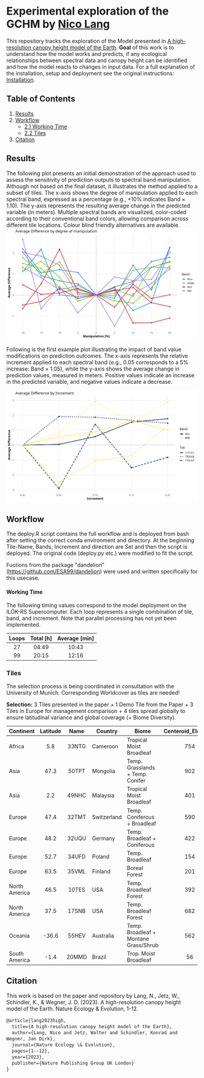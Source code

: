 # Experimental exploration of the GCHM by [Nico Lang](https://langnico.github.io/globalcanopyheight)

This repository tracks the exploration of the Model presented in [A high-resolution canopy height model of the Earth](https://arxiv.org/abs/2204.08322). **Goal** of this work is to understand how the model works and predicts, if any ecological relationships between spectral data and canopy height can be identified and how the model reacts to changes in input data.
For a full explanation of the installation, setup and deployment see the original instructions: [Installation](https://github.com/langnico/global-canopy-height-model#installation-and-credentials).


## Table of Contents
1. [Results](#results)
2. [Workflow](#workflow)
   - [2.1 Working Time](#working-time)
   - [2.2 Tiles](#tiles)
4. [Citation](https://github.com/ESA99/canopy_height#citation)

## Results
The following plot presents an initial demonstration of the approach used to assess the sensitivity of prediction outputs to spectral band manipulation. Although not based on the final dataset, it illustrates the method applied to a subset of tiles. The x-axis shows the degree of manipulation applied to each spectral band, expressed as a percentage (e.g., +10% indicates Band × 1.10). The y-axis represents the resulting average change in the predicted variable (in meters). Multiple spectral bands are visualized, color-coded according to their conventional band colors, allowing comparison across different tile locations. Colour blind friendly alternatives are available.
![Result plot](plots/2025-06-13_3T_B02+03+04+08_lineplot.png)


Following is the first example plot illustrating the impact of band value modifications on prediction outcomes. The x-axis represents the relative increment applied to each spectral band (e.g., 0.05 corresponds to a 5% increase: Band × 1.05), while the y-axis shows the average change in prediction values, measured in meters. Positive values indicate an increase in the predicted variable, and negative values indicate a decrease.

![Examplary result plot](plots/2025-06-03_3T_B03+08_lineplot.png)


## Workflow
The deploy.R script contains the full workflow and is deployed from bash after setting the correct conda environment and directory.
At the beginning Tile-Name, Bands, Increment and direction are Set and then the script is deployed. The original code (deploy.py etc.) were modified to fit the script.

Fuctions from the package "dandelion" (https://github.com/ESA99/dandelion) were used and written specifically for this usecase.

#### Working Time
The following timing values correspond to the model deployment on the ILÖK-RS Supercomputer. Each loop represents a single combination of tile, band, and increment. Note that parallel processing has not yet been implemented.

| Loops | Total [h] | Average [min] |
|:----------:|:----------:|:----------:|
| 27 | 04:49 | 10:43 |
| 99 | 20:15 | 12:16 |


### Tiles
The selection process is being coordinated in consultation with the University of Munich.
Corresponding Worldcover as tiles are needed!

**Selection:**
3 Tiles presented in the paper + 1 Demo Tile from the Paper + 3 Tiles in Europe for management comparison + 4 tiles spread globally to ensure latitudinal variance and global coverage (+ Biome Diversity).

| Continent       | Latitude | Name   | Country         | Biome                                   | Centeroid_Elevation | Source  |
|-----------------|:--------:|:------:|-----------------|-----------------------------------------|:-------------------:|---------|
| Africa          | 5.8      | 33NTG  | Cameroon        | Tropical Moist Broadleaf                | 754                 | Paper   |
| Asia            | 47.3     | 50TPT  | Mongolia        | Temp. Grasslands + Temp. Conifer        | 902                 | Munich  |
| Asia            | 2.2      | 49NHC  | Malaysia        | Tropical Moist Broadleaf                | 401                 | PAPER   |
| Europe          | 47.4     | 32TMT  | Switzerland     | Temp. Coniferous + Broadleaf            | 590                 | PAPER   |
| Europe          | 48.2     | 32UQU  | Germany         | Temp. Broadleaf + Coniferous            | 422                 | Munich  |
| Europe          | 52.7     | 34UFD  | Poland          | Temp. Broadleaf                         | 154                 | Munich  |
| Europe          | 63.5     | 35VML  | Finland         | Boreal Forest                           | 201                 | Münster |
| North America   | 46.5     | 10TES  | USA             | Temp. Broadleaf Forest                  | 392                 | PAPER   |
| North America   | 37.5     | 17SNB  | USA             | Temp. Broadleaf Forest                  | 682                 | BOTH    |
| Oceania         | -36.6    | 55HEV  | Australia       | Temp. Broadleaf + Montane Grass/Shrub   | 562                 | Münster |
| South America   | -1.4     | 20MMD  | Brazil          | Trop. Moist Broadleaf                   | 56                  | Münster |


## Citation

This work is based on the paper and repository by
Lang, N., Jetz, W., Schindler, K., & Wegner, J. D. (2023). A high-resolution canopy height model of the Earth. Nature Ecology & Evolution, 1-12.
```
@article{lang2023high,
  title={A high-resolution canopy height model of the Earth},
  author={Lang, Nico and Jetz, Walter and Schindler, Konrad and Wegner, Jan Dirk},
  journal={Nature Ecology \& Evolution},
  pages={1--12},
  year={2023},
  publisher={Nature Publishing Group UK London}
}
```

